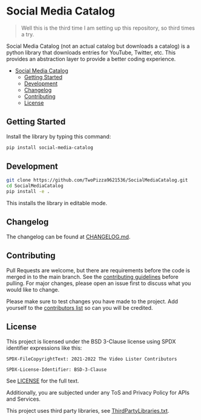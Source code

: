 # Social Media Catalog

> Well this is the third time I am setting up this repository, so third
> times a try.

Social Media Catalog (not an actual catalog but downloads a catalog) is a python
library that downloads entries for YouTube, Twitter, etc. This provides an
abstraction layer to provide a better coding experience.

- [Social Media Catalog](#social-media-catalog)
  - [Getting Started](#getting-started)
  - [Development](#development)
  - [Changelog](#changelog)
  - [Contributing](#contributing)
  - [License](#license)

## Getting Started

Install the library by typing this command:

```bash
pip install social-media-catalog
```

## Development

```bash
git clone https://github.com/TwoPizza9621536/SocialMediaCatalog.git
cd SocialMediaCatalog
pip install -e .
```

This installs the library in editable mode.

## Changelog

The changelog can be found at [CHANGELOG.md](CHANGELOG.md).

## Contributing

Pull Requests are welcome, but there are requirements before the code is merged
in to the main branch. See the [contributing guidelines](CONTRIBUTING.md) before
pulling. For major changes, please open an issue first to discuss what you would
like to change.

Please make sure to test changes you have made to the project. Add yourself to
the [contributors list](CONTRIBUTORS.md) so can you will be credited.

## License

This project is licensed under the BSD 3-Clause license using SPDX identifier
expressions like this:

```text
SPDX-FileCopyrightText: 2021-2022 The Video Lister Contributors

SPDX-License-Identifier: BSD-3-Clause
```

See [LICENSE](LICENSE) for the full text.

Additionally, you are subjected under any ToS and Privacy Policy for APIs and
Services.

This project uses third party libraries, see
[ThirdPartyLibraries.txt](ThirdPartyLibraries.txt).
